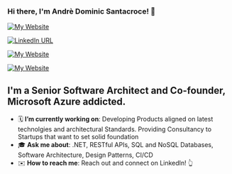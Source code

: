 ### Hi there, I'm Andrè Dominic Santacroce! 👋

[![My Website](https://img.shields.io/badge/My%20Website-Visit%20Now-blue)](https://andresantacroce.com)

[![LinkedIn URL](https://img.shields.io/badge/LinkedIn-Connect-blue?logo=linkedin&style=for-the-badge)](https://www.linkedin.com/in/andresantacroce/)

[![My Website](https://img.shields.io/badge/My%20Website-Visit%20Now-blue)](https://emybot.it)

[![My Website](https://img.shields.io/badge/My%20Website-Visit%20Now-blue)](https://yooth.it)

## **I'm a Senior Software Architect and Co-founder, Microsoft Azure addicted.**

- 🗓️ **I’m currently working on**: Developing Products aligned on latest technolgies and architectural Standards. Providing Consultancy to Startups that want to set solid foundation
- 🎓 **Ask me about**: .NET, RESTful APIs, SQL and NoSQL Databases, Software Architecture, Design Patterns, CI/CD
- ✉️ **How to reach me**: Reach out and connect on LinkedIn! 👆